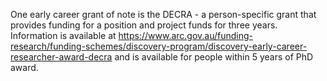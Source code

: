 One early career grant of note is the DECRA - a person-specific grant that provides funding for a position and project funds for three years. Information is available at https://www.arc.gov.au/funding-research/funding-schemes/discovery-program/discovery-early-career-researcher-award-decra and is available for people within 5 years of PhD award.
